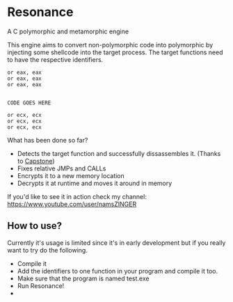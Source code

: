 # Resonance
A C polymorphic and metamorphic engine

This engine aims to convert non-polymorphic code into polymorphic by injecting some shellcode into the target process.
The target functions need to have the respective identifiers.
``` 
or eax, eax
or eax, eax
or eax, eax


CODE GOES HERE

or ecx, ecx
or ecx, ecx
or ecx, ecx
``` 

What has been done so far?
- Detects the target function and successfully dissassembles it. (Thanks to [Capstone])
- Fixes relative JMPs and CALLs
- Encrypts it to a new memory location
- Decrypts it at runtime and moves it around in memory

If you'd like to see it in action check my channel: https://www.youtube.com/user/namsZINGER

## How to use?
Currently it's usage is limited since it's in early development but if you really want to try do the following.
- Compile it
- Add the identifiers to one function in your program and compile it too.
-  Make sure that the program is named test.exe
-  Run Resonance!
-  
[Capstone]: <https://github.com/aquynh/capstone>

